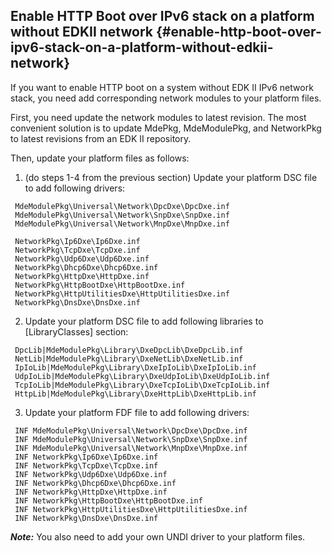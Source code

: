 ## Enable HTTP Boot over IPv6 stack on a platform without EDKII network {#enable-http-boot-over-ipv6-stack-on-a-platform-without-edkii-network}

If you want to enable HTTP boot on a system without EDK II IPv6 network stack, you need add corresponding network modules to your platform files.

First, you need update the network modules to latest revision. The most convenient solution is to update MdePkg, MdeModulePkg, and NetworkPkg to latest revisions from an EDK II repository.

Then, update your platform files as follows:

1. (do steps 1-4 from the previous section) Update your platform DSC file to add following drivers:
```
 MdeModulePkg\Universal\Network\DpcDxe\DpcDxe.inf
 MdeModulePkg\Universal\Network\SnpDxe\SnpDxe.inf
 MdeModulePkg\Universal\Network\MnpDxe\MnpDxe.inf
 
 NetworkPkg\Ip6Dxe\Ip6Dxe.inf
 NetworkPkg\TcpDxe\TcpDxe.inf
 NetworkPkg\Udp6Dxe\Udp6Dxe.inf
 NetworkPkg\Dhcp6Dxe\Dhcp6Dxe.inf
 NetworkPkg\HttpDxe\HttpDxe.inf
 NetworkPkg\HttpBootDxe\HttpBootDxe.inf
 NetworkPkg\HttpUtilitiesDxe\HttpUtilitiesDxe.inf
 NetworkPkg\DnsDxe\DnsDxe.inf
```
2.  Update your platform DSC file to add following libraries to [LibraryClasses] section:
```
 DpcLib|MdeModulePkg\Library\DxeDpcLib\DxeDpcLib.inf
 NetLib|MdeModulePkg\Library\DxeNetLib\DxeNetLib.inf
 IpIoLib|MdeModulePkg\Library\DxeIpIoLib\DxeIpIoLib.inf
 UdpIoLib|MdeModulePkg\Library\DxeUdpIoLib\DxeUdpIoLib.inf
 TcpIoLib|MdeModulePkg\Library\DxeTcpIoLib\DxeTcpIoLib.inf
 HttpLib|MdeModulePkg\Library\DxeHttpLib\DxeHttpLib.inf
```
3. Update your platform FDF file to add following drivers:
```
 INF MdeModulePkg\Universal\Network\DpcDxe\DpcDxe.inf
 INF MdeModulePkg\Universal\Network\SnpDxe\SnpDxe.inf
 INF MdeModulePkg\Universal\Network\MnpDxe\MnpDxe.inf
 INF NetworkPkg\Ip6Dxe\Ip6Dxe.inf
 INF NetworkPkg\TcpDxe\TcpDxe.inf
 INF NetworkPkg\Udp6Dxe\Udp6Dxe.inf
 INF NetworkPkg\Dhcp6Dxe\Dhcp6Dxe.inf
 INF NetworkPkg\HttpDxe\HttpDxe.inf
 INF NetworkPkg\HttpBootDxe\HttpBootDxe.inf
 INF NetworkPkg\HttpUtilitiesDxe\HttpUtilitiesDxe.inf
 INF NetworkPkg\DnsDxe\DnsDxe.inf
```



**_Note:_** You also need to add your own UNDI driver to your platform files.